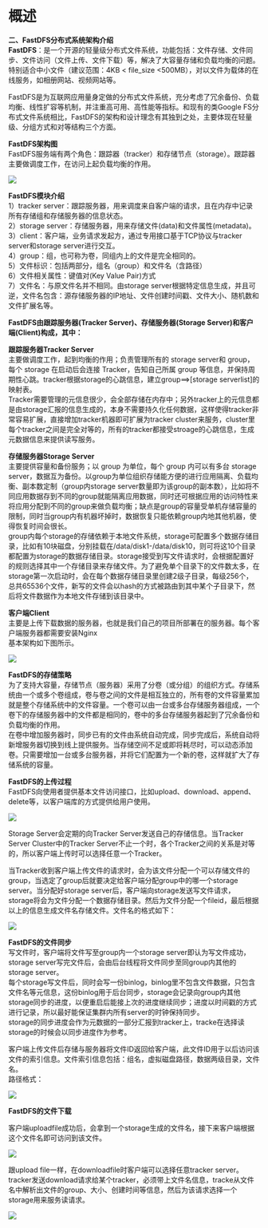 # 概述

**二、FastDFS分布式系统架构介绍**  
**FastDFS**：是一个开源的轻量级分布式文件系统，功能包括：文件存储、文件同步、文件访问（文件上传、文件下载）等，解决了大容量存储和负载均衡的问题。特别适合中小文件（建议范围：4KB &lt; file\_size &lt;500MB），对以文件为载体的在线服务，如相册网站、视频网站等。

FastDFS是为互联网应用量身定做的分布式文件系统，充分考虑了冗余备份、负载均衡、线性扩容等机制，并注重高可用、高性能等指标。和现有的类Google FS分布式文件系统相比，FastDFS的架构和设计理念有其独到之处，主要体现在轻量级、分组方式和对等结构三个方面。

**FastDFS架构图**  
FastDFS服务端有两个角色：跟踪器（tracker）和存储节点（storage）。跟踪器主要做调度工作，在访问上起负载均衡的作用。

![](https://github.com/aftree/A/tree/46ba3f3482b57318efea7ebcb4b9fbdafb25a241/fen-bu-shi-wen-jian-xi-tong/fastdfs/images/907596-20180403162629041-1710454764.png)

**FastDFS模块介绍**  
1）tracker server：跟踪服务器，用来调度来自客户端的请求，且在内存中记录所有存储组和存储服务器的信息状态。  
2）storage server：存储服务器，用来存储文件\(data\)和文件属性\(metadata\)。  
3）client：客户端，业务请求发起方，通过专用接口基于TCP协议与tracker server和storage server进行交互。  
4）group：组，也可称为卷，同组内上的文件是完全相同的。  
5）文件标识：包括两部分，组名（group）和文件名（含路径）  
6）文件相关属性：键值对\(Key Value Pair\)方式  
7）文件名：与原文件名并不相同。由storage server根据特定信息生成，并且可逆，文件名包含：源存储服务器的IP地址、文件创建时间戳、文件大小、随机数和文件扩展名等。

**FastDFS由跟踪服务器\(Tracker Server\)、存储服务器\(Storage Server\)和客户端\(Client\)构成，其中：**

**跟踪服务器Tracker Server**  
主要做调度工作，起到均衡的作用；负责管理所有的 storage server和 group，每个 storage 在启动后会连接 Tracker，告知自己所属 group 等信息，并保持周期性心跳。tracker根据storage的心跳信息，建立group==&gt;\[storage serverlist\]的映射表。  
Tracker需要管理的元信息很少，会全部存储在内存中；另外tracker上的元信息都是由storage汇报的信息生成的，本身不需要持久化任何数据，这样使得tracker非常容易扩展，直接增加tracker机器即可扩展为tracker cluster来服务，cluster里每个tracker之间是完全对等的，所有的tracker都接受stroage的心跳信息，生成元数据信息来提供读写服务。

**存储服务器Storage Server**  
主要提供容量和备份服务；以 group 为单位，每个 group 内可以有多台 storage server，数据互为备份。以group为单位组织存储能方便的进行应用隔离、负载均衡、副本数定制（group内storage server数量即为该group的副本数），比如将不同应用数据存到不同的group就能隔离应用数据，同时还可根据应用的访问特性来将应用分配到不同的group来做负载均衡；缺点是group的容量受单机存储容量的限制，同时当group内有机器坏掉时，数据恢复只能依赖group内地其他机器，使得恢复时间会很长。  
group内每个storage的存储依赖于本地文件系统，storage可配置多个数据存储目录，比如有10块磁盘，分别挂载在/data/disk1-/data/disk10，则可将这10个目录都配置为storage的数据存储目录。storage接受到写文件请求时，会根据配置好的规则选择其中一个存储目录来存储文件。为了避免单个目录下的文件数太多，在storage第一次启动时，会在每个数据存储目录里创建2级子目录，每级256个，总共65536个文件，新写的文件会以hash的方式被路由到其中某个子目录下，然后将文件数据作为本地文件存储到该目录中。

**客户端Client**  
主要是上传下载数据的服务器，也就是我们自己的项目所部署在的服务器。每个客户端服务器都需要安装Nginx  
基本架构如下图所示。

![](https://github.com/aftree/A/tree/46ba3f3482b57318efea7ebcb4b9fbdafb25a241/fen-bu-shi-wen-jian-xi-tong/fastdfs/images/907596-20180226101909101-1265852945.png)

**FastDFS的存储策略**  
为了支持大容量，存储节点（服务器）采用了分卷（或分组）的组织方式。存储系统由一个或多个卷组成，卷与卷之间的文件是相互独立的，所有卷的文件容量累加就是整个存储系统中的文件容量。一个卷可以由一台或多台存储服务器组成，一个卷下的存储服务器中的文件都是相同的，卷中的多台存储服务器起到了冗余备份和负载均衡的作用。  
在卷中增加服务器时，同步已有的文件由系统自动完成，同步完成后，系统自动将新增服务器切换到线上提供服务。当存储空间不足或即将耗尽时，可以动态添加卷。只需要增加一台或多台服务器，并将它们配置为一个新的卷，这样就扩大了存储系统的容量。

**FastDFS的上传过程**  
FastDFS向使用者提供基本文件访问接口，比如upload、download、append、delete等，以客户端库的方式提供给用户使用。

![](https://github.com/aftree/A/tree/46ba3f3482b57318efea7ebcb4b9fbdafb25a241/fen-bu-shi-wen-jian-xi-tong/fastdfs/images/907596-20180226102020258-184546115.png)

Storage Server会定期的向Tracker Server发送自己的存储信息。当Tracker Server Cluster中的Tracker Server不止一个时，各个Tracker之间的关系是对等的，所以客户端上传时可以选择任意一个Tracker。

当Tracker收到客户端上传文件的请求时，会为该文件分配一个可以存储文件的group，当选定了group后就要决定给客户端分配group中的哪一个storage server。当分配好storage server后，客户端向storage发送写文件请求，storage将会为文件分配一个数据存储目录。然后为文件分配一个fileid，最后根据以上的信息生成文件名存储文件。文件名的格式如下：

![](https://github.com/aftree/A/tree/46ba3f3482b57318efea7ebcb4b9fbdafb25a241/fen-bu-shi-wen-jian-xi-tong/fastdfs/images/907596-20180226102102554-394696218.png)

**FastDFS的文件同步**  
写文件时，客户端将文件写至group内一个storage server即认为写文件成功，storage server写完文件后，会由后台线程将文件同步至同group内其他的storage server。  
每个storage写文件后，同时会写一份binlog，binlog里不包含文件数据，只包含文件名等元信息，这份binlog用于后台同步，storage会记录向group内其他storage同步的进度，以便重启后能接上次的进度继续同步；进度以时间戳的方式进行记录，所以最好能保证集群内所有server的时钟保持同步。  
storage的同步进度会作为元数据的一部分汇报到tracker上，tracke在选择读storage的时候会以同步进度作为参考。

客户端上传文件后存储与服务器将文件ID返回给客户端，此文件ID用于以后访问该文件的索引信息。文件索引信息包括：组名，虚拟磁盘路径，数据两级目录，文件名。  
路径格式：

![](https://github.com/aftree/A/tree/46ba3f3482b57318efea7ebcb4b9fbdafb25a241/fen-bu-shi-wen-jian-xi-tong/fastdfs/images/907596-20180226105834768-331548978.png)

**FastDFS的文件下载**

客户端uploadfile成功后，会拿到一个storage生成的文件名，接下来客户端根据这个文件名即可访问到该文件。

![](https://github.com/aftree/A/tree/46ba3f3482b57318efea7ebcb4b9fbdafb25a241/fen-bu-shi-wen-jian-xi-tong/fastdfs/images/907596-20180226102020258-184546115.png)

跟upload file一样，在downloadfile时客户端可以选择任意tracker server。tracker发送download请求给某个tracker，必须带上文件名信息，tracke从文件名中解析出文件的group、大小、创建时间等信息，然后为该请求选择一个storage用来服务读请求。

![](https://github.com/aftree/A/tree/46ba3f3482b57318efea7ebcb4b9fbdafb25a241/fen-bu-shi-wen-jian-xi-tong/fastdfs/images/907596-20180226102551863-381660983.png)

